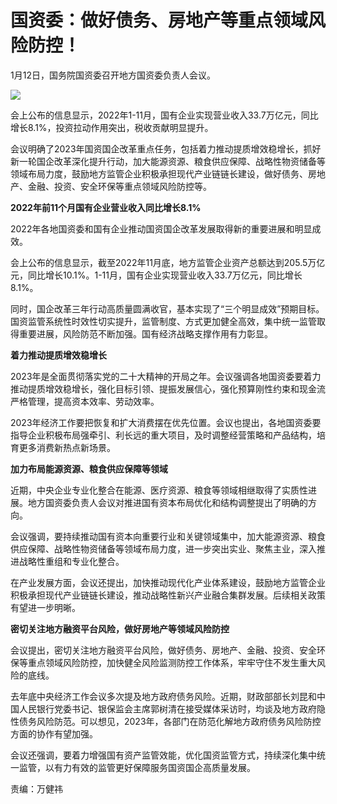 # 国资委：做好债务、房地产等重点领域风险防控！

1月12日，国务院国资委召开地方国资委负责人会议。

![](https://inews.gtimg.com/newsapp_bt/0/15607945767/1000)

会上公布的信息显示，2022年1-11月，国有企业实现营业收入33.7万亿元，同比增长8.1%，投资拉动作用突出，税收贡献明显提升。

会议明确了2023年国资国企改革重点任务，包括着力推动提质增效稳增长，抓好新一轮国企改革深化提升行动，加大能源资源、粮食供应保障、战略性物资储备等领域布局力度，鼓励地方监管企业积极承担现代产业链链长建设，做好债务、房地产、金融、投资、安全环保等重点领域风险防控等。

**2022年前11个月国有企业营业收入同比增长8.1%**

2022年各地国资委和国有企业推动国资国企改革发展取得新的重要进展和明显成效。

会上公布的信息显示，截至2022年11月底，地方监管企业资产总额达到205.5万亿元，同比增长10.1%。1-11月，国有企业实现营业收入33.7万亿元，同比增长8.1%。

同时，国企改革三年行动高质量圆满收官，基本实现了“三个明显成效”预期目标。国资监管系统性时效性切实提升，监管制度、方式更加健全高效，集中统一监管取得重要进展，风险防范不断加强。国有经济战略支撑作用有力彰显。

**着力推动提质增效稳增长**

2023年是全面贯彻落实党的二十大精神的开局之年。会议强调各地国资委要着力推动提质增效稳增长，强化目标引领、提振发展信心，强化预算刚性约束和现金流严格管理，提高资本效率、劳动效率。

2023年经济工作要把恢复和扩大消费摆在优先位置。会议也提出，各地国资委要指导企业积极布局强牵引、利长远的重大项目，及时调整经营策略和产品结构，培育更多消费新热点新场景。

**加力布局能源资源、粮食供应保障等领域**

近期，中央企业专业化整合在能源、医疗资源、粮食等领域相继取得了实质性进展。地方国资委负责人会议对推进国有资本布局优化和结构调整提出了明确的方向。

会议强调，要持续推动国有资本向重要行业和关键领域集中，加大能源资源、粮食供应保障、战略性物资储备等领域布局力度，进一步突出实业、聚焦主业，深入推进战略性重组和专业化整合。

在产业发展方面，会议还提出，加快推动现代化产业体系建设，鼓励地方监管企业积极承担现代产业链链长建设，推动战略性新兴产业融合集群发展。后续相关政策有望进一步明晰。

**密切关注地方融资平台风险，做好房地产等领域风险防控**

会议提出，密切关注地方融资平台风险，做好债务、房地产、金融、投资、安全环保等重点领域风险防控，加快健全风险监测防控工作体系，牢牢守住不发生重大风险的底线。

去年底中央经济工作会议多次提及地方政府债务风险。近期，财政部部长刘昆和中国人民银行党委书记、银保监会主席郭树清在接受媒体采访时，均谈及地方政府隐性债务风险防范。可以想见，2023年，各部门在防范化解地方政府债务风险防控方面的协作有望加强。

会议还强调，要着力增强国有资产监管效能，优化国资监管方式，持续深化集中统一监管，以有力有效的监管更好保障服务国资国企高质量发展。

责编：万健祎

